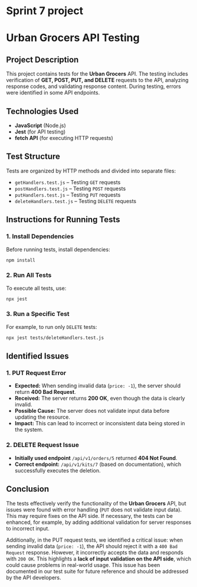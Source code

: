 # Sprint 7 project
# Urban Grocers API Testing

## Project Description

This project contains tests for the **Urban Grocers** API. The testing includes verification of **GET, POST, PUT, and DELETE** requests to the API, analyzing response codes, and validating response content. During testing, errors were identified in some API endpoints.

## Technologies Used

- **JavaScript** (Node.js)
- **Jest** (for API testing)
- **fetch API** (for executing HTTP requests)

## Test Structure

Tests are organized by HTTP methods and divided into separate files:

- `getHandlers.test.js` – Testing `GET` requests
- `postHandlers.test.js` – Testing `POST` requests
- `putHandlers.test.js` – Testing `PUT` requests
- `deleteHandlers.test.js` – Testing `DELETE` requests

## Instructions for Running Tests

### 1. Install Dependencies

Before running tests, install dependencies:

```sh
npm install
```

### 2. Run All Tests

To execute all tests, use:

```sh
npx jest
```

### 3. Run a Specific Test

For example, to run only `DELETE` tests:

```sh
npx jest tests/deleteHandlers.test.js
```

## Identified Issues

### 1. PUT Request Error

- **Expected:** When sending invalid data (`price: -1`), the server should return **400 Bad Request**.
- **Received:** The server returns **200 OK**, even though the data is clearly invalid.
- **Possible Cause:** The server does not validate input data before updating the resource.
- **Impact:** This can lead to incorrect or inconsistent data being stored in the system.

### 2. DELETE Request Issue

- **Initially used endpoint** `/api/v1/orders/5` returned **404 Not Found**.
- **Correct endpoint:** `/api/v1/kits/7` (based on documentation), which successfully executes the deletion.

## Conclusion

The tests effectively verify the functionality of the **Urban Grocers** API, but issues were found with error handling (`PUT` does not validate input data). This may require fixes on the API side. If necessary, the tests can be enhanced, for example, by adding additional validation for server responses to incorrect input.

Additionally, in the PUT request tests, we identified a critical issue: when sending invalid data (`price: -1`), the API should reject it with a `400 Bad Request` response. However, it incorrectly accepts the data and responds with `200 OK`. This highlights a **lack of input validation on the API side**, which could cause problems in real-world usage. This issue has been documented in our test suite for future reference and should be addressed by the API developers.
